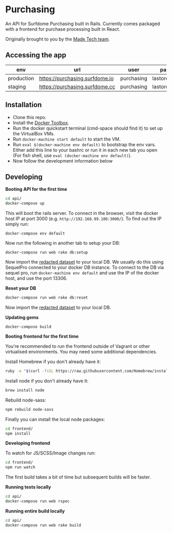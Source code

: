 # Purchasing

An API for Surfdome Purchasing built in Rails. Currently comes packaged with a frontend for
purchase processing built in React.

Originally brought to you by the [Made Tech team](https://github.com/madetech).

## Accessing the app

| env        | url                             | user       | password         |
| -----------|---------------------------------|------------|------------------|
| production | https://purchasing.surfdome.io  | purchasing | lastordersplease |
| staging    | https://purchasing.surfdome.cc  | purchasing | lastordersplease |

## Installation

* Clone this repo.
* Install the [Docker Toolbox](https://www.docker.com/docker-toolbox).
* Run the docker quickstart terminal (cmd-space should find it) to set up the VirtualBox VMs.
* Run `docker-machine start default` to start the VM.
* Run `eval $(docker-machine env default)` to bootstrap the env vars. Either add this line to your bashrc or run it in each new tab you open (For fish shell, use `eval (docker-machine env default)`).
* Now follow the development information below

## Developing

**Booting API for the first time**

```sh
cd api/
docker-compose up
```

This will boot the rails server. To connect in the browser, visit the docker
host IP at port 3000 (e.g. `http://192.168.99.100:3000/`). To find out the IP
simply run:

```
docker-compose env default
```

Now run the following in another tab to setup your DB:

```
docker-compose run web rake db:setup
```

Now import the [redacted dataset][redacted-data] to your local DB. We usually
do this using SequelPro connected to your docker DB instance. To connect to the
DB via sequel pro, run `docker-machine env default` and use the IP of the docker
host, and use the port 13306.

**Reset your DB**

```sh
docker-compose run web rake db:reset
```

Now import the [redacted dataset][redacted-data] to your local DB.

**Updating gems**

```
docker-compose build
```

**Booting frontend for the first time**

You're recommended to run the frontend outside of Vagrant or other virtualised environments. You may need some additional dependencies.

Install Homebrew if you don't already have it:
```sh
ruby -e "$(curl -fsSL https://raw.githubusercontent.com/Homebrew/install/master/install)"
```

Install node if you don't already have it:
```sh
brew install node
```

Rebuild node-sass:
```sh
npm rebuild node-sass
```

Finally you can install the local node packages:
```sh
cd frontend/
npm install
```

**Developing frontend**

To watch for JS/SCSS/Image changes run:

```sh
cd frontend/
npm run watch
```

The first build takes a bit of time but subsequent builds will be faster.

**Running tests locally**

```sh
cd api/
docker-compose run web rspec
```

**Running entire build locally**

```sh
cd api/
docker-compose run web rake build
```

[redacted-data]: https://drive.google.com/open?id=0BzNvNNGUQGxLUkJRTGRCaGJYMzQ
